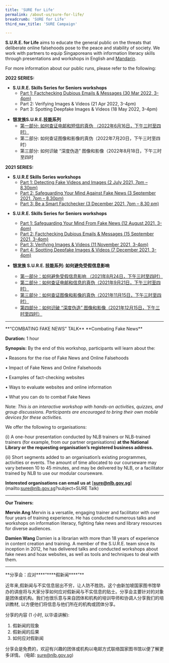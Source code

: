 ```yaml
---
title: 'SURE for Life'
permalink: /about-us/sure-for-life/
breadcrumb: 'SURE for Life'
third_nav_title: 'SURE Campaign'

---
```


**S.U.R.E. for Life** aims to educate the general public on the threats that deliberate online falsehoods pose to the peace and stability of society. We work with partners to equip Singaporeans with information literacy skills through presentations and workshops in English and [Mandarin](#SURE_Talk_Mandarin).

For more information about our public runs, please refer to the following:



**2022 SERIES:**

* **S.U.R.E. Skills Series for Seniors workshops**
  * [Part 1: Factchecking Dubious Emails & Messages (30 Mar 2022, 3-4pm)](../../blog/fake-news/FN0020)
  * Part 2: Verifying Images & Videos (21 Apr 2022, 3-4pm)
  * Part 3: Spotting Deepfake Images & Videos (18 May 2022, 3-4pm)



- **银发族S.U.R.E.技能系列**
  - [第一部分:  如何查证电邮和短信的真伪 （2022年6月16日，下午三时至四时）](/blog/fake-news/FN0023)
  - 第二部分:  如何查证图像和影像的真伪（2022年7月20日，下午三时至四时）
  - 第三部分:  如何识破 “深度伪造” 图像和影像（2022年8月18日，下午三时至四时



**2021 SERIES:**

- **S.U.R.E Skills Series workshops** 
  - [Part 1: Detecting Fake Videos and Images (2 July 2021, 7pm – 8.30pm)](https://sure.nlb.gov.sg/blog/fake-news/fn0008)
  - [Part 2: Safeguarding Your Mind Against Fake News (3 September 2021, 7pm – 8.30pm)](https://sure.nlb.gov.sg/blog/fake-news/fn0012)
  - [Part 3: Be a Smart Factchecker (3 December 2021, 7pm – 8.30 pm)](https://sure.nlb.gov.sg/blog/fake-news/fn0017)



* **S.U.R.E. Skills Series for Seniors workshops**
  * [Part 1: Safeguarding Your Mind From Fake News (12 August 2021, 3-4pm)](https://sure.nlb.gov.sg/blog/fake-news/fn0010)
  * [Part 2: Factchecking Dubious Emails & Messages (15 September 2021, 3-4pm)](https://sure.nlb.gov.sg/blog/fake-news/fn0013)
  * [Part 3: Verifying Images & Videos (11 November 2021, 3-4pm)](https://sure.nlb.gov.sg/blog/fake-news/fn0015)
  * [Part 4: Spotting Deepfake Images & Videos (7 December 2021, 3-4pm)](https://sure.nlb.gov.sg/blog/fake-news/FN0018)



* **银发族 S.U.R.E. 技能系列: 如何避免受假信息影响**
  * [第一部分：如何避免受假信息影响 （2021年8月24日，下午三时至四时）](https://sure.nlb.gov.sg/blog/fake-news/fn0011)
  * [第二部分：如何查证电邮和信息的真伪（2021年9月21日，下午三时至四时）](https://sure.nlb.gov.sg/blog/fake-news/fn0014)
  * [第三部分：如何查证图像和影像的真伪（2021年11月15日，下午三时至四时）](https://sure.nlb.gov.sg/blog/fake-news/fn0016)
  * [第四部分：如何识破 “深度伪造” 图像和影像（2021年12月15日，下午三时至四时）](https://sure.nlb.gov.sg/blog/fake-news/FN0019)

<hr>
**“COMBATING FAKE NEWS” TALK**
**Combating Fake News** 

**Duration:** 1 hour

**Synopsis:** By the end of this workshop, participants will learn about the:

•       Reasons for the rise of Fake News  and Online Falsehoods

•       Impact of Fake News and Online Falsehoods

•       Examples of fact-checking websites

•       Ways to evaluate websites and online information

•       What you can do to combat Fake News

Note:  *This is an interactive workshop with hands-on activities, quizzes, and group discussions. Participants are encouraged to bring their own mobile devices for these activities.*



We offer the following to organisations:

(i) A one-hour presentation conducted by NLB trainers or NLB-trained trainers (for example, from our partner organisations) **at the National Library or the requesting organisation’s registered business address.**

(ii) Short segments added to an organisation’s existing programmes, activities or events. The amount of time allocated to our courseware may vary between 10 to 45 minutes, and may be delivered by NLB, or a facilitator trained by NLB to use our modular courseware.

**Interested organisations can email us at** [**sure@nlb.gov.sg**](mailto:sure@nlb.gov.sg?subject=SURE Talk)



<hr>

**Our Trainers:**

**Mervin Ang**
 Mervin is a versatile, engaging trainer and facilitator with over four years of training experience. He has conducted numerous talks and workshops on information literacy, fighting fake news and library resources for diverse audiences.

**Damien Wang**
 Damien is a librarian with more than 18 years of experience in content creation and training. A member of the S.U.R.E. team since its inception in 2012, he has delivered talks and conducted workshops about fake news and hoax websites, as well as tools and techniques to deal with them.



<hr>
<a name="SURE_Talk_Mandarin">**分享会：应对****“****假新闻****”**


近年来,假新闻与不实信息层出不穷，让人防不胜防。这个由新加坡国家图书馆举办的讲座将与大家分享如何应对假新闻与不实信息的贴士。分享会主要针对的对象是团体或机构。我们也很乐意与来自团体和机构的培训导师和协调人分享我们的培训教材, 以方便他们将信息与他们所在的机构或团体分享。

 

分享的内容 (1 小时, 以华语讲解):

1. 假新闻的现象
2. 假新闻的后果
3. 如何应对假新闻

 

分享会是免费的，欢迎有兴趣的团体或机构以电邮方式联络国家图书馆以便了解更多详情。 (电邮: [sure@nlb.gov.sg](mailto:sure@nlb.gov.sg))

 
